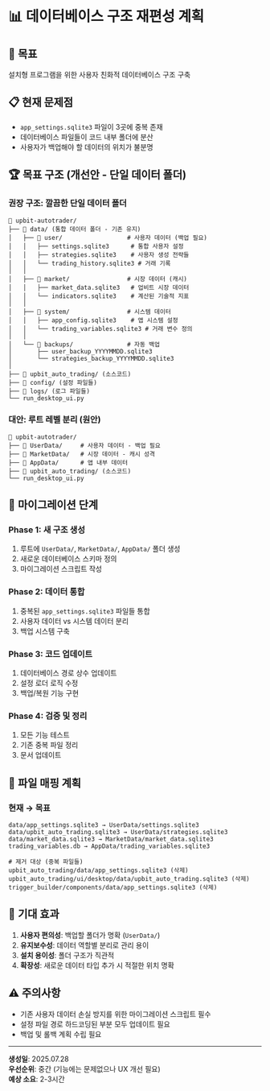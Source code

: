 # 📊 데이터베이스 구조 재편성 계획

## 🎯 목표
설치형 프로그램을 위한 사용자 친화적 데이터베이스 구조 구축

## 📋 현재 문제점
- `app_settings.sqlite3` 파일이 3곳에 중복 존재
- 데이터베이스 파일들이 코드 내부 폴더에 분산
- 사용자가 백업해야 할 데이터의 위치가 불분명

## 🏆 목표 구조 (개선안 - 단일 데이터 폴더)

### **권장 구조: 깔끔한 단일 데이터 폴더**
```
📂 upbit-autotrader/
├── 📂 data/ (통합 데이터 폴더 - 기존 유지)
│   ├── 📂 user/                  # 사용자 데이터 (백업 필요)
│   │   ├── settings.sqlite3      # 통합 사용자 설정
│   │   ├── strategies.sqlite3    # 사용자 생성 전략들  
│   │   └── trading_history.sqlite3 # 거래 기록
│   │
│   ├── 📂 market/                # 시장 데이터 (캐시)
│   │   ├── market_data.sqlite3   # 업비트 시장 데이터
│   │   └── indicators.sqlite3    # 계산된 기술적 지표
│   │
│   ├── 📂 system/                # 시스템 데이터
│   │   ├── app_config.sqlite3    # 앱 시스템 설정
│   │   └── trading_variables.sqlite3 # 거래 변수 정의
│   │
│   └── 📂 backups/               # 자동 백업
│       ├── user_backup_YYYYMMDD.sqlite3
│       └── strategies_backup_YYYYMMDD.sqlite3
│
├── 📂 upbit_auto_trading/ (소스코드)
├── 📂 config/ (설정 파일들)
├── 📂 logs/ (로그 파일들)
└── run_desktop_ui.py
```

### **대안: 루트 레벨 분리 (원안)**
```
📂 upbit-autotrader/
├── 📂 UserData/     # 사용자 데이터 - 백업 필요
├── 📂 MarketData/   # 시장 데이터 - 캐시 성격  
├── 📂 AppData/      # 앱 내부 데이터
├── 📂 upbit_auto_trading/ (소스코드)
└── run_desktop_ui.py
```

## 🔄 마이그레이션 단계

### Phase 1: 새 구조 생성
1. 루트에 `UserData/`, `MarketData/`, `AppData/` 폴더 생성
2. 새로운 데이터베이스 스키마 정의
3. 마이그레이션 스크립트 작성

### Phase 2: 데이터 통합
1. 중복된 `app_settings.sqlite3` 파일들 통합
2. 사용자 데이터 vs 시스템 데이터 분리
3. 백업 시스템 구축

### Phase 3: 코드 업데이트  
1. 데이터베이스 경로 상수 업데이트
2. 설정 로더 로직 수정
3. 백업/복원 기능 구현

### Phase 4: 검증 및 정리
1. 모든 기능 테스트
2. 기존 중복 파일 정리
3. 문서 업데이트

## 📝 파일 매핑 계획

### 현재 → 목표
```
data/app_settings.sqlite3 → UserData/settings.sqlite3
data/upbit_auto_trading.sqlite3 → UserData/strategies.sqlite3  
data/market_data.sqlite3 → MarketData/market_data.sqlite3
trading_variables.db → AppData/trading_variables.sqlite3

# 제거 대상 (중복 파일들)
upbit_auto_trading/data/app_settings.sqlite3 (삭제)
upbit_auto_trading/ui/desktop/data/upbit_auto_trading.sqlite3 (삭제)
trigger_builder/components/data/app_settings.sqlite3 (삭제)
```

## 🎯 기대 효과
1. **사용자 편의성**: 백업할 폴더가 명확 (`UserData/`)
2. **유지보수성**: 데이터 역할별 분리로 관리 용이
3. **설치 용이성**: 폴더 구조가 직관적
4. **확장성**: 새로운 데이터 타입 추가 시 적절한 위치 명확

## ⚠️ 주의사항
- 기존 사용자 데이터 손실 방지를 위한 마이그레이션 스크립트 필수
- 설정 파일 경로 하드코딩된 부분 모두 업데이트 필요
- 백업 및 롤백 계획 수립 필요

---
**생성일**: 2025.07.28  
**우선순위**: 중간 (기능에는 문제없으나 UX 개선 필요)  
**예상 소요**: 2-3시간
